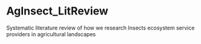 # AgInsect_LitReview
Systematic literature review of how we research Insects ecosystem service providers in agricultural landscapes
